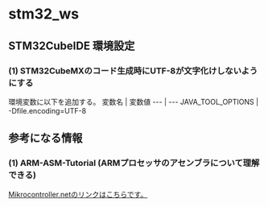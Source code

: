 # stm32_ws

## STM32CubeIDE 環境設定
### (1) STM32CubeMXのコード生成時にUTF-8が文字化けしないようにする
環境変数に以下を追加する。
変数名 | 変数値
--- | ---
JAVA_TOOL_OPTIONS | -Dfile.encoding=UTF-8

## 参考になる情報
### (1) ARM-ASM-Tutorial (ARMプロセッサのアセンブラについて理解できる)
[Mikrocontroller.netのリンクはこちらです。](https://www.mikrocontroller.net/articles/ARM-ASM-Tutorial)

